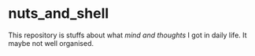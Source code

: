 # nuts_and_shell

This repository is stuffs about what *mind and thoughts* I got in daily life. It maybe not well organised. 



